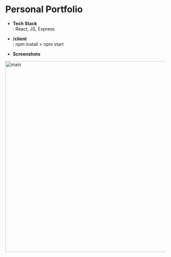 # Personal Portfolio

* **Tech Stack**   
: React, JS, Express


* **/client**   
: npm install > npm start

* **Screenshots**
<img width="600" alt="main" src="https://user-images.githubusercontent.com/60384482/81046766-0bd69c80-8ef4-11ea-80ce-c059124be584.png">

